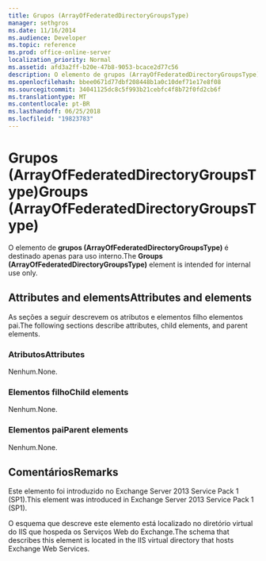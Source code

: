 ```yaml
---
title: Grupos (ArrayOfFederatedDirectoryGroupsType)
manager: sethgros
ms.date: 11/16/2014
ms.audience: Developer
ms.topic: reference
ms.prod: office-online-server
localization_priority: Normal
ms.assetid: afd3a2ff-b20e-47b8-9053-bcace2d77c56
description: O elemento de grupos (ArrayOfFederatedDirectoryGroupsType) é destinado apenas para uso interno.
ms.openlocfilehash: bbee0671d77dbf208448b1a0c10def71e17e8f08
ms.sourcegitcommit: 34041125dc8c5f993b21cebfc4f8b72f0fd2cb6f
ms.translationtype: MT
ms.contentlocale: pt-BR
ms.lasthandoff: 06/25/2018
ms.locfileid: "19823783"
---
```

# <a name="groups-arrayoffederateddirectorygroupstype"></a><span data-ttu-id="9c2cf-103">Grupos (ArrayOfFederatedDirectoryGroupsType)</span><span class="sxs-lookup"><span data-stu-id="9c2cf-103">Groups (ArrayOfFederatedDirectoryGroupsType)</span></span>

<span data-ttu-id="9c2cf-104">O elemento de **grupos (ArrayOfFederatedDirectoryGroupsType)** é destinado apenas para uso interno.</span><span class="sxs-lookup"><span data-stu-id="9c2cf-104">The **Groups (ArrayOfFederatedDirectoryGroupsType)** element is intended for internal use only.</span></span> 

## <a name="attributes-and-elements"></a><span data-ttu-id="9c2cf-105">Attributes and elements</span><span class="sxs-lookup"><span data-stu-id="9c2cf-105">Attributes and elements</span></span>

<span data-ttu-id="9c2cf-106">As seções a seguir descrevem os atributos e elementos filho elementos pai.</span><span class="sxs-lookup"><span data-stu-id="9c2cf-106">The following sections describe attributes, child elements, and parent elements.</span></span>
  
### <a name="attributes"></a><span data-ttu-id="9c2cf-107">Atributos</span><span class="sxs-lookup"><span data-stu-id="9c2cf-107">Attributes</span></span>

<span data-ttu-id="9c2cf-108">Nenhum.</span><span class="sxs-lookup"><span data-stu-id="9c2cf-108">None.</span></span>
  
### <a name="child-elements"></a><span data-ttu-id="9c2cf-109">Elementos filho</span><span class="sxs-lookup"><span data-stu-id="9c2cf-109">Child elements</span></span>

<span data-ttu-id="9c2cf-110">Nenhum.</span><span class="sxs-lookup"><span data-stu-id="9c2cf-110">None.</span></span>
  
### <a name="parent-elements"></a><span data-ttu-id="9c2cf-111">Elementos pai</span><span class="sxs-lookup"><span data-stu-id="9c2cf-111">Parent elements</span></span>

<span data-ttu-id="9c2cf-112">Nenhum.</span><span class="sxs-lookup"><span data-stu-id="9c2cf-112">None.</span></span>
  
## <a name="remarks"></a><span data-ttu-id="9c2cf-113">Comentários</span><span class="sxs-lookup"><span data-stu-id="9c2cf-113">Remarks</span></span>

<span data-ttu-id="9c2cf-114">Este elemento foi introduzido no Exchange Server 2013 Service Pack 1 (SP1).</span><span class="sxs-lookup"><span data-stu-id="9c2cf-114">This element was introduced in Exchange Server 2013 Service Pack 1 (SP1).</span></span>
  
<span data-ttu-id="9c2cf-115">O esquema que descreve este elemento está localizado no diretório virtual do IIS que hospeda os Serviços Web do Exchange.</span><span class="sxs-lookup"><span data-stu-id="9c2cf-115">The schema that describes this element is located in the IIS virtual directory that hosts Exchange Web Services.</span></span>
  

